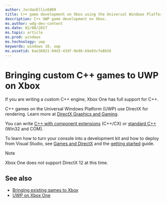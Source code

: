 ---author: JordanEllis6809
title: C++ game development on Xbox using the Universal Windows Platform (UWP)
description: C++ UWP game development on Xbox.
ms.author: wdg-dev-content
ms.date: 02/08/2017
ms.topic: article
ms.prod: windows
ms.technology: uwp
keywords: windows 10, uwp
ms.assetid: 6ae36021-94d3-43df-9e96-69a93cfe8b56
---# Bringing custom C++ games to UWP on XboxIf you are writing a custom C++ engine, Xbox One has full support for C++. C++ games on the Universal Windows Platform (UWP) use DirectX for rendering. Learn more at [DirectX Graphics and Gaming](https://msdn.microsoft.com/library/windows/desktop/ee663274(v=vs.85).aspx).You can write [C++ with component extensions](https://msdn.microsoft.com/library/windows/apps/hh699871.aspx) (C++/CX) or [standard C++](https://msdn.microsoft.com/library/windows/apps/mt592904.aspx) (Win32 and COM).To learn how to turn your console into a development kit and how to deploy from Visual Studio, see [Games and DirectX](../gaming/index.md) and the [getting started](getting-started.md) guide.> [!NOTE]> Xbox One does not support DirectX 12 at this time.## See also- [Bringing existing games to Xbox](development-lanes-landing.md)- [UWP on Xbox One](index.md)